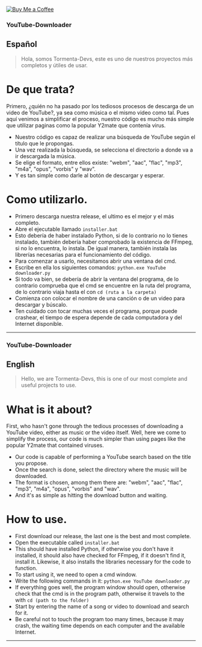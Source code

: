 [![Buy Me a Coffee](https://www.codehim.com/wp-content/uploads/2022/09/bmc-button.png)](https://www.buymeacoffee.com/juanegameryt)


### YouTube-Downloader

## Español

> Hola, somos Tormenta-Devs, este es uno de nuestros proyectos más completos y útiles de usar.

# De que trata?

Primero, ¿quién no ha pasado por los tediosos procesos de descarga de un video de YouTube?, ya sea como música o el mismo video como tal.
Pues aquí venimos a simplificar el proceso, nuestro código es mucho más simple que utilizar paginas como la popular Y2mate que contenía virus.

- Nuestro código es capaz de realizar una búsqueda de YouTube según el título que le propongas.
- Una vez realizada la búsqueda, se selecciona el directorio a donde va a ir descargada la música.
- Se elige el formato, entre ellos existe: "webm", "aac", "flac", "mp3", "m4a", "opus", "vorbis" y "wav".
- Y es tan simple como darle al botón de descargar y esperar.

# Como utilizarlo.

- Primero descarga nuestra release, el ultimo es el mejor y el más completo.
- Abre el ejecutable llamado `installer.bat`
- Esto debería de haber instalado Python, si de lo contrario no lo tienes instalado, también debería haber comprobado la existencia de FFmpeg, si no lo encuentra, lo instala. De igual manera, también instala las librerías necesarias para el funcionamiento del código.
- Para comenzar a usarlo, necesitamos abrir una ventana del cmd.
- Escribe en ella los siguientes comandos: ` python.exe YouTube downloader.py `
- Si todo va bien, se debería de abrir la ventana del programa, de lo contrario comprueba que el cmd se encuentre en la ruta del programa, de lo contrario viaja hasta el con ` cd (ruta a la carpeta) `
- Comienza con colocar el nombre de una canción o de un video para descargar y búscalo.
- Ten cuidado con tocar muchas veces el programa, porque puede crashear, el tiempo de espera depende de cada computadora y del Internet disponible.


----------------------------------------------------------

### YouTube-Downloader

## English

> Hello, we are Tormenta-Devs, this is one of our most complete and useful projects to use.

# What is it about?

First, who hasn't gone through the tedious processes of downloading a YouTube video, either as music or the video itself.
Well, here we come to simplify the process, our code is much simpler than using pages like the popular Y2mate that contained viruses.

- Our code is capable of performing a YouTube search based on the title you propose.
- Once the search is done, select the directory where the music will be downloaded.
- The format is chosen, among them there are: "webm", "aac", "flac", "mp3", "m4a", "opus", "vorbis" and "wav".
- And it's as simple as hitting the download button and waiting.

# How to use.

- First download our release, the last one is the best and most complete.
- Open the executable called `installer.bat`
- This should have installed Python, if otherwise you don't have it installed, it should also have checked for FFmpeg, if it doesn't find it, install it. Likewise, it also installs the libraries necessary for the code to function.
- To start using it, we need to open a cmd window.
- Write the following commands in it: ` python.exe YouTube downloader.py `
- If everything goes well, the program window should open, otherwise check that the cmd is in the program path, otherwise it travels to the with ` cd (path to the folder) `
- Start by entering the name of a song or video to download and search for it.
- Be careful not to touch the program too many times, because it may crash, the waiting time depends on each computer and the available Internet.

----------------------------------------------------------